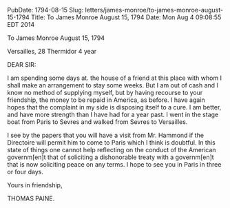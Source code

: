 PubDate: 1794-08-15
Slug: letters/james-monroe/to-james-monroe-august-15-1794
Title: To James Monroe  August 15, 1794
Date: Mon Aug  4 09:08:55 EDT 2014

   To James Monroe  August 15, 1794

   Versailles, 28 Thermidor 4 year

   DEAR SIR:

   I am spending some days at. the house of a friend at this place with whom
   I shall make an arrangement to stay some weeks. But I am out of cash and I
   know no method of supplying myself, but by having recourse to your
   friendship, the money to be repaid in America, as before. I have again
   hopes that the complaint in my side is disposing itself to a cure. I am
   better, and have more strength than I have had for a year past. I went in
   the stage boat from Paris to Sevres and walked from Sevres to Versailles.

   I see by the papers that you will have a visit from Mr. Hammond if the
   Directoire will permit him to come to Paris which I think is doubtful. In
   this state of things one cannot help reflecting on the conduct of the
   American governm[en]t that of soliciting a dishonorable treaty with a
   governm[en]t that is now soliciting peace on any terms. I hope to see you
   in Paris in three or four days.

   Yours in friendship,

   THOMAS PAINE.

    
